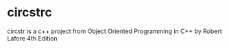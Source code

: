 # circstrc
circstr is a c++ project from Object Oriented Programming in C++ by Robert Lafore 4th Edition
